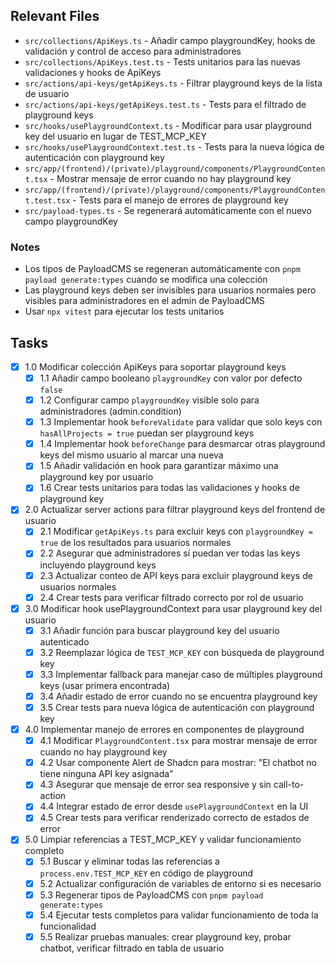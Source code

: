 ## Relevant Files

- `src/collections/ApiKeys.ts` - Añadir campo playgroundKey, hooks de validación y control de acceso para administradores
- `src/collections/ApiKeys.test.ts` - Tests unitarios para las nuevas validaciones y hooks de ApiKeys
- `src/actions/api-keys/getApiKeys.ts` - Filtrar playground keys de la lista de usuario
- `src/actions/api-keys/getApiKeys.test.ts` - Tests para el filtrado de playground keys
- `src/hooks/usePlaygroundContext.ts` - Modificar para usar playground key del usuario en lugar de TEST_MCP_KEY  
- `src/hooks/usePlaygroundContext.test.ts` - Tests para la nueva lógica de autenticación con playground key
- `src/app/(frontend)/(private)/playground/components/PlaygroundContent.tsx` - Mostrar mensaje de error cuando no hay playground key
- `src/app/(frontend)/(private)/playground/components/PlaygroundContent.test.tsx` - Tests para el manejo de errores de playground key
- `src/payload-types.ts` - Se regenerará automáticamente con el nuevo campo playgroundKey

### Notes

- Los tipos de PayloadCMS se regeneran automáticamente con `pnpm payload generate:types` cuando se modifica una colección
- Las playground keys deben ser invisibles para usuarios normales pero visibles para administradores en el admin de PayloadCMS
- Usar `npx vitest` para ejecutar los tests unitarios

## Tasks

- [x] 1.0 Modificar colección ApiKeys para soportar playground keys
  - [x] 1.1 Añadir campo booleano `playgroundKey` con valor por defecto `false`
  - [x] 1.2 Configurar campo `playgroundKey` visible solo para administradores (admin.condition)
  - [x] 1.3 Implementar hook `beforeValidate` para validar que solo keys con `hasAllProjects = true` puedan ser playground keys
  - [x] 1.4 Implementar hook `beforeChange` para desmarcar otras playground keys del mismo usuario al marcar una nueva
  - [x] 1.5 Añadir validación en hook para garantizar máximo una playground key por usuario
  - [x] 1.6 Crear tests unitarios para todas las validaciones y hooks de playground key
- [x] 2.0 Actualizar server actions para filtrar playground keys del frontend de usuario
  - [x] 2.1 Modificar `getApiKeys.ts` para excluir keys con `playgroundKey = true` de los resultados para usuarios normales
  - [x] 2.2 Asegurar que administradores sí puedan ver todas las keys incluyendo playground keys
  - [x] 2.3 Actualizar conteo de API keys para excluir playground keys de usuarios normales
  - [x] 2.4 Crear tests para verificar filtrado correcto por rol de usuario
- [x] 3.0 Modificar hook usePlaygroundContext para usar playground key del usuario
  - [x] 3.1 Añadir función para buscar playground key del usuario autenticado
  - [x] 3.2 Reemplazar lógica de `TEST_MCP_KEY` con búsqueda de playground key
  - [x] 3.3 Implementar fallback para manejar caso de múltiples playground keys (usar primera encontrada)
  - [x] 3.4 Añadir estado de error cuando no se encuentra playground key
  - [x] 3.5 Crear tests para nueva lógica de autenticación con playground key
- [x] 4.0 Implementar manejo de errores en componentes de playground
  - [x] 4.1 Modificar `PlaygroundContent.tsx` para mostrar mensaje de error cuando no hay playground key
  - [x] 4.2 Usar componente Alert de Shadcn para mostrar: "El chatbot no tiene ninguna API key asignada"
  - [x] 4.3 Asegurar que mensaje de error sea responsive y sin call-to-action
  - [x] 4.4 Integrar estado de error desde `usePlaygroundContext` en la UI
  - [x] 4.5 Crear tests para verificar renderizado correcto de estados de error
- [x] 5.0 Limpiar referencias a TEST_MCP_KEY y validar funcionamiento completo
  - [x] 5.1 Buscar y eliminar todas las referencias a `process.env.TEST_MCP_KEY` en código de playground
  - [x] 5.2 Actualizar configuración de variables de entorno si es necesario
  - [x] 5.3 Regenerar tipos de PayloadCMS con `pnpm payload generate:types`
  - [x] 5.4 Ejecutar tests completos para validar funcionamiento de toda la funcionalidad
  - [x] 5.5 Realizar pruebas manuales: crear playground key, probar chatbot, verificar filtrado en tabla de usuario 